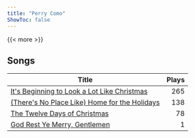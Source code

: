 ```yaml
---
title: "Perry Como"
ShowToc: false
---
```


{{< more >}}

## Songs
Title | Plays 
----- | -----: 
[It's Beginning to Look a Lot Like Christmas](/songs/its-beginning-to-look-a-lot-like-christmas) | 265
[(There's No Place Like) Home for the Holidays](/songs/theres-no-place-like-home-for-the-holidays) | 138
[The Twelve Days of Christmas](/songs/the-twelve-days-of-christmas) | 78
[God Rest Ye Merry, Gentlemen](/songs/god-rest-ye-merry-gentlemen) | 1


